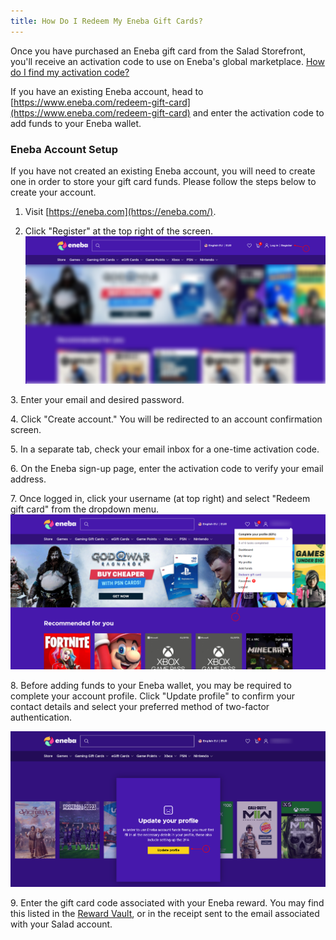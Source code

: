 ```yaml
---
title: How Do I Redeem My Eneba Gift Cards?
---
```


Once you have purchased an Eneba gift card from the Salad Storefront, you'll receive an activation code to use on
Eneba's global marketplace.
[How do I find my activation code?](/docs/guides/using-salad/where-to-find-your-reward-redemption-code)

If you have an existing Eneba account, head to
[https://www.eneba.com/redeem-gift-card](https://www.eneba.com/redeem-gift-card) and enter the activation code to add
funds to your Eneba wallet.

### Eneba Account Setup

If you have not created an existing Eneba account, you will need to create one in order to store your gift card funds.
Please follow the steps below to create your account.

1. Visit [https://eneba.com](https://eneba.com/).

2. Click "Register" at the top right of the screen.
   ![Screenshot of the Eneba website](../../../../content/images/rewards/redeeming-your-rewards/eneba-gift-cards-1.png)

3. Enter your email and desired password.

4. Click "Create account." You will be redirected to an account confirmation screen.

5. In a separate tab, check your email inbox for a one-time activation code.

6. On the Eneba sign-up page, enter the activation code to verify your email address.

7. Once logged in, click your username (at top right) and select "Redeem gift card" from the dropdown menu.
![Screenshot showing the Redeem Gift Card option on the Eneba website](../../../../content/images/rewards/redeeming-your-rewards/eneba-gift-cards-2.png)

8. Before adding funds to your Eneba wallet, you may be required to complete your account profile. Click "Update
profile" to confirm your contact details and select your preferred method of two-factor authentication.

![Screenshot of the Eneba website saying to update your profile](../../../../content/images/rewards/redeeming-your-rewards/eneba-gift-cards-3.png)

9. Enter the gift card code associated with your Eneba reward. You may find this listed in the
[Reward Vault](/docs/guides/using-salad/where-to-find-your-reward-redemption-code), or in the receipt sent to the email
associated with your Salad account.

